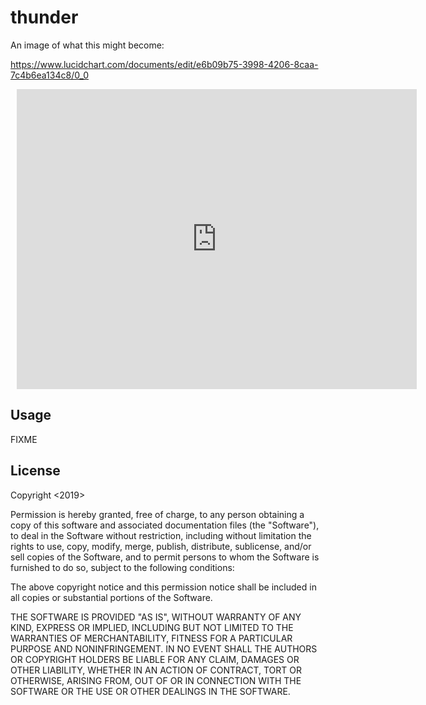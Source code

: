 # thunder

An image of what this might become:

https://www.lucidchart.com/documents/edit/e6b09b75-3998-4206-8caa-7c4b6ea134c8/0_0

<div style="width: 640px; height: 480px; margin: 10px; position: relative;"><iframe allowfullscreen frameborder="0" style="width:640px; height:480px" src="https://www.lucidchart.com/documents/embeddedchart/e6b09b75-3998-4206-8caa-7c4b6ea134c8" id="s~B~ZTjlZcUu"></iframe></div>

## Usage

FIXME

## License

Copyright <2019> <Michael Henry>

Permission is hereby granted, free of charge, to any person obtaining a copy of this software and associated documentation files (the "Software"), to deal in the Software without restriction, including without limitation the rights to use, copy, modify, merge, publish, distribute, sublicense, and/or sell copies of the Software, and to permit persons to whom the Software is furnished to do so, subject to the following conditions:

The above copyright notice and this permission notice shall be included in all copies or substantial portions of the Software.

THE SOFTWARE IS PROVIDED "AS IS", WITHOUT WARRANTY OF ANY KIND, EXPRESS OR IMPLIED, INCLUDING BUT NOT LIMITED TO THE WARRANTIES OF MERCHANTABILITY, FITNESS FOR A PARTICULAR PURPOSE AND NONINFRINGEMENT. IN NO EVENT SHALL THE AUTHORS OR COPYRIGHT HOLDERS BE LIABLE FOR ANY CLAIM, DAMAGES OR OTHER LIABILITY, WHETHER IN AN ACTION OF CONTRACT, TORT OR OTHERWISE, ARISING FROM, OUT OF OR IN CONNECTION WITH THE SOFTWARE OR THE USE OR OTHER DEALINGS IN THE SOFTWARE.

